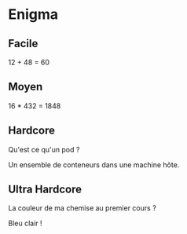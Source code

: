 # Enigma

## Facile
12 + 48 = 60 

## Moyen 
16 * 432 = 1848

## Hardcore
Qu'est ce qu'un pod ?

Un ensemble de conteneurs dans une machine hôte. 

## Ultra Hardcore
La couleur de ma chemise au premier cours ?

Bleu clair !
